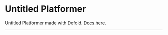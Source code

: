 # Untitled Platformer

Untitled Platformer made with Defold. [Docs here](https://defold.com/learn).


---
